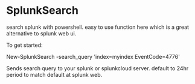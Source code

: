 # SplunkSearch
search splunk with powershell.  easy to use function here which is a great alternative to splunk web ui.

To get started:

  New-SplunkSearch -search_query 'index=myindex EventCode=4776'

Sends search query to your splunk or splunkcloud server.  default to 24hr period to match default at splunk web.  
